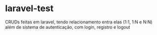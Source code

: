 # laravel-test
CRUDs feitas em laravel, tendo relacionamento entra elas (1:1, 1:N e N:N) além de sistema de autenticação, com login, registro e logout
